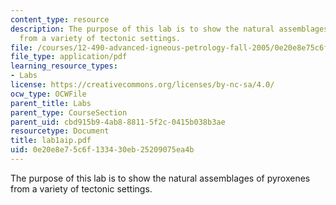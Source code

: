 ```yaml
---
content_type: resource
description: The purpose of this lab is to show the natural assemblages of pyroxenes
  from a variety of tectonic settings.
file: /courses/12-490-advanced-igneous-petrology-fall-2005/0e20e8e75c6f133430eb25209075ea4b_lab1aip.pdf
file_type: application/pdf
learning_resource_types:
- Labs
license: https://creativecommons.org/licenses/by-nc-sa/4.0/
ocw_type: OCWFile
parent_title: Labs
parent_type: CourseSection
parent_uid: cbd915b9-4ab8-8811-5f2c-0415b038b3ae
resourcetype: Document
title: lab1aip.pdf
uid: 0e20e8e7-5c6f-1334-30eb-25209075ea4b
---
```

The purpose of this lab is to show the natural assemblages of pyroxenes from a variety of tectonic settings.